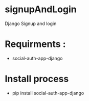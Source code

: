 # signupAndLogin

Django Signup and login 

# Requirments :
  * social-auth-app-django
  
# Install process

* pip install social-auth-app-django
